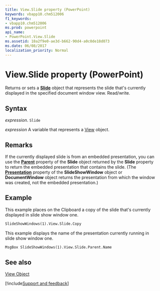 ```yaml
---
title: View.Slide property (PowerPoint)
keywords: vbapp10.chm512006
f1_keywords:
- vbapp10.chm512006
ms.prod: powerpoint
api_name:
- PowerPoint.View.Slide
ms.assetid: 18a2f9e0-ae3d-b662-90d4-a0c0de18d073
ms.date: 06/08/2017
localization_priority: Normal
---
```



# View.Slide property (PowerPoint)

Returns or sets a  **[Slide](PowerPoint.Slide.md)** object that represents the slide that's currently displayed in the specified document window view. Read/write.


## Syntax

_expression_. `Slide`

_expression_ A variable that represents a [View](PowerPoint.View.md) object.


## Remarks

If the currently displayed slide is from an embedded presentation, you can use the  **[Parent](PowerPoint.Slide.Parent.md)** property of the **Slide** object returned by the **Slide** property to return the embedded presentation that contains the slide. (The **[Presentation](PowerPoint.SlideShowWindow.Presentation.md)** property of the **SlideShowWindow** object or **DocumentWindow** object returns the presentation from which the window was created, not the embedded presentation.)


## Example

This example places on the Clipboard a copy of the slide that's currently displayed in slide show window one.


```vb
SlideShowWindows(1).View.Slide.Copy
```

This example displays the name of the presentation currently running in slide show window one.




```vb
MsgBox SlideShowWindows(1).View.Slide.Parent.Name
```


## See also


[View Object](PowerPoint.View.md)

[!include[Support and feedback](~/includes/feedback-boilerplate.md)]